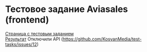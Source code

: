 # Тестовое задание Aviasales (frontend)

[Страница с тестовым заданием](https://github.com/KosyanMedia/test-tasks/tree/master/aviasales_frontend) <br/>
[Результат](https://bektemirovkam.github.io/aviasales/)
Отключили API (https://github.com/KosyanMedia/test-tasks/issues/12)
